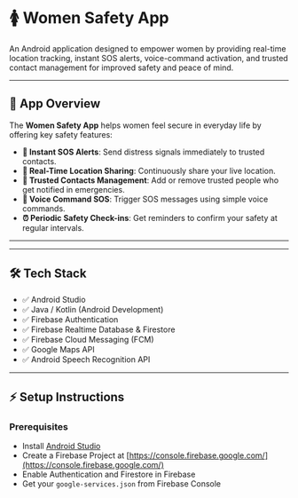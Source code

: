 # 🚺 Women Safety App

An Android application designed to empower women by providing real-time location tracking, instant SOS alerts, voice-command activation, and trusted contact management for improved safety and peace of mind.

---

## 📱 App Overview

The **Women Safety App** helps women feel secure in everyday life by offering key safety features:
- **🔔 Instant SOS Alerts**: Send distress signals immediately to trusted contacts.
- **📍 Real-Time Location Sharing**: Continuously share your live location.
- **👥 Trusted Contacts Management**: Add or remove trusted people who get notified in emergencies.
- **🎤 Voice Command SOS**: Trigger SOS messages using simple voice commands.
- **⏰ Periodic Safety Check-ins**: Get reminders to confirm your safety at regular intervals.

---


---

## 🛠️ Tech Stack

- ✅ Android Studio
- ✅ Java / Kotlin (Android Development)
- ✅ Firebase Authentication
- ✅ Firebase Realtime Database & Firestore
- ✅ Firebase Cloud Messaging (FCM)
- ✅ Google Maps API
- ✅ Android Speech Recognition API

---

## ⚡ Setup Instructions

### Prerequisites
- Install [Android Studio](https://developer.android.com/studio)
- Create a Firebase Project at [https://console.firebase.google.com/](https://console.firebase.google.com/)
- Enable Authentication and Firestore in Firebase
- Get your `google-services.json` from Firebase Console



